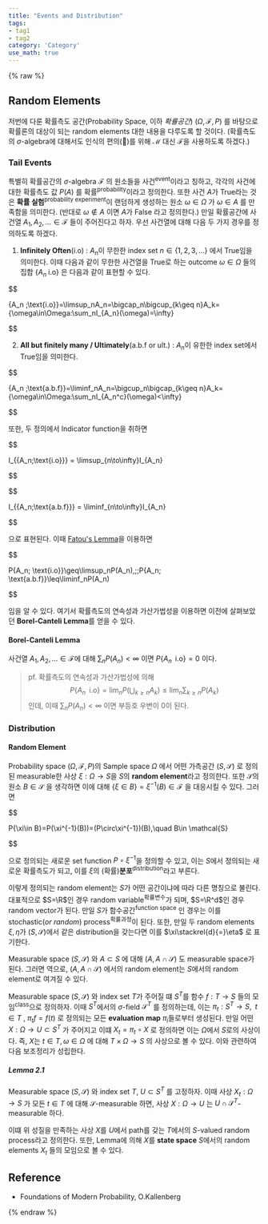 ```yaml
---
title: "Events and Distribution"
tags:
- tag1
- tag2
category: 'Category'
use_math: true
---
```

{% raw %}
## Random Elements

저번에 다룬 확률측도 공간(Probability Space, 이하 *확률공간*) $(\Omega,\mathcal{F},P)$ 를 바탕으로 확률론의 대상이 되는 random elements 대한 내용을 다루도록 할 것이다. (확률측도의 $\sigma$-algebra에 대해서도 인식의 편의(🤔)를 위해 $\mathcal{M}$ 대신 $\mathcal{F}$을 사용하도록 하겠다.)

### Tail Events

특별히 확률공간의 $\sigma$-algebra $\mathcal{F}$ 의 원소들을 사건<sup>event</sup>이라고 칭하고, 각각의 사건에 대한 확률측도 값 $P(A)$ 를 확률<sup>probability</sup>이라고 정의한다. 또한 사건 $A$가 True라는 것은 **확률 실험**<sup>probability experiment</sup>이 랜덤하게 생성하는 원소 $\omega\in\Omega$ 가 $\omega\in A$ 를 만족함을 의미한다. (반대로 $\omega\notin A$ 이면 $A$가 False 라고 정의한다.) 만일 확률공간에 사건열 $A_1,A_2,\ldots\in\mathcal{F}$ 들이 주어진다고 하자. 우선 사건열에 대해 다음 두 가지 경우를 정의하도록 하겠다.

1. **Infinitely Often**(i.o) : $A_n$이 무한한 index set $n\in\{1,2,3,\ldots\}$ 에서 True임을 의미한다. 이때 다음과 같이 무한한 사건열을 True로 하는 outcome $\omega\in\Omega$ 들의 집합 $\{A_n \;\text{i.o}\}$ 은 다음과 같이 표현할 수 있다. 

$$

\{A_n \;\text{i.o}\}=\limsup_nA_n=\bigcap_n\bigcup_{k\geq n}A_k=\{\omega\in\Omega:\sum_nI_{A_n}(\omega)=\infty\}

$$

2. **All but finitely many / Ultimately**(a.b.f or ult.) : $A_n$이 유한한 index set에서 True임을 의미한다.

$$

\{A_n \;\text{a.b.f}\}=\liminf_nA_n=\bigcup_n\bigcap_{k\geq n}A_k=\{\omega\in\Omega:\sum_nI_{A_n^c}(\omega)<\infty\}

$$



또한, 두 정의에서 Indicator function을 취하면

$$

I_{\{A_n\;\text{i.o}\}} = \limsup_{n\to\infty}I_{A_n}

$$

$$

I_{\{A_n\;\text{a.b.f}\}} = \liminf_{n\to\infty}I_{A_n}

$$

으로 표현된다. 이때 [Fatou's Lemma](https://ddangchani.github.io/실해석학-7.-르벡-적분1)을 이용하면

$$

P\{A_n\; \text{i.o}\}\geq\limsup_nP(A_n),\;\;P\{A_n\; \text{a.b.f}\}\leq\liminf_nP(A_n)

$$

임을 알 수 있다. 여기서 확률측도의 연속성과 가산가법성을 이용하면 이전에 살펴보았던 **Borel-Canteli Lemma**를 얻을 수 있다.

#### Borel-Canteli Lemma

사건열 $A_1,A_2,\ldots\in\mathcal{F}$에 대해 $\sum_nP(A_n)<\infty$ 이면 $P\{A_n\;\;\text{i.o}\}=0$ 이다.

> pf. 확률측도의 연속성과 가산가법성에 의해
> $$
> P\{A_n\;\;\text{i.o}\}=\lim_nP(\bigcup_{k\geq n }A_k)\leq\lim_n\sum_{k\geq n} P(A_k)
> $$
> 인데, 이때 $\sum_nP(A_n)<\infty$ 이면 부등호 우변이 $0$이 된다.

### Distribution

#### Random Element

Probability space $(\Omega,\mathcal{F},P)$의 Sample space $\Omega$ 에서 어떤 가측공간 $(S,\mathcal{S})$ 로 정의된 measurable한 사상 $\xi:\Omega\to S$을 $S$의  **random element**라고 정의한다. 또한 $\mathcal{S}$의 원소 $B\in\mathcal{S}$ 을 생각하면 이에 대해 $\{\xi\in B\}=\xi^{-1}(B)\in\mathcal{F}$ 을 대응시킬 수 있다. 그러면

$$

P\{\xi\in B\}=P(\xi^{-1}(B))=(P\circ\xi^{-1})(B),\quad B\in \mathcal{S}

$$

으로 정의되는 새로운 set function $P\circ\xi^{-1}$을 정의할 수 있고, 이는 $S$에서 정의되는 새로운 확률측도가 되고, 이를 $\xi$의 (확률)**분포**<sup>distribution</sup>라고 부른다.

이렇게 정의되는 random element는 $S$가 어떤 공간이냐에 따라 다른 명칭으로 불린다. 대표적으로 $S=\R$인 경우 random variable<sup>확률변수</sup>가 되며, $S=\R^d$인 경우 random vector가 된다. 만일 $S$가 함수공간<sup>function space</sup> 인 경우는 이를 stochastic(*or random*) process<sup>확률과정</sup>이 된다. 또한, 만일 두 random elements $\xi,\eta$가 $(S,\mathcal{S})$에서 같은 distribution을 갖는다면 이를 $\xi\stackrel{d}{=}\eta$ 로 표기한다.



Measurable space $(S,\mathcal{S})$ 와 $A\subset S$ 에 대해 $(A,A\cap\mathcal{S})$ 도 measurable space가 된다. 그러면 역으로, $(A,A\cap\mathcal{S})$ 에서의 random element는 $S$에서의 random element로 여겨질 수 있다.

Measurable space $(S,\mathcal{S})$ 와 index set $T$가 주어질 떄 $S^T$를 함수 $f:T\to S$ 들의 모임<sup>class</sup>으로 정의하자. 이때 $S^T$에서의 $\sigma$-field $\mathcal{S}^T$ 를 정의하는데, 이는 $\pi_t:S^T\to S,\;\;t\in T$ , $\pi_tf=f(t)$ 로 정의되는 모든 **evaluation map** $\pi_i$들로부터 생성된다. 만일 어떤 $X:\Omega\to U\subset S^T$ 가 주어지고 이떄 $X_t=\pi_t\circ X$ 로 정의하면 이는 $\Omega$에서 $S$로의 사상이다. 즉, $X$는 $t\in T,\omega\in\Omega$ 에 대해 $T\times\Omega\to S$ 의 사상으로 볼 수 있다. 이와 관련하여 다음 보조정리가 성립한다.

##### Lemma 2.1

Measurable space $(S,\mathcal{S})$ 와 index set $T$, $U\subset S^T$ 를 고정하자. 이때 사상 $X_t:\Omega\to S$ 가 모든 $t\in T$ 에 대해 $\mathcal{S}$-measurable 하면, 사상 $X:\Omega\to U$ 는 $U\cap \mathcal{S}^T$-measurable 하다.

이떄 위 성질을 만족하는 사상 $X$를 $U$에서 path를 갖는 $T$에서의 $S$-valued random process라고 정의한다. 또한, Lemma에  의해 $X$를 **state space** $S$에서의 random elements $X_t$ 들의 모임으로 볼 수 있다.



## Reference

- Foundations of Modern Probability, O.Kallenberg


{% endraw %}